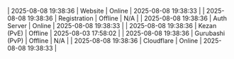 | 2025-08-08 19:38:36 | Website | Online | 2025-08-08 19:38:33 |
| 2025-08-08 19:38:36 | Registration | Offline | N/A |
| 2025-08-08 19:38:36 | Auth Server | Online | 2025-08-08 19:38:33 |
| 2025-08-08 19:38:36 | Kezan (PvE) | Offline | 2025-08-03 17:58:02 |
| 2025-08-08 19:38:36 | Gurubashi (PvP) | Offline | N/A |
| 2025-08-08 19:38:36 | Cloudflare | Online | 2025-08-08 19:38:33 |
